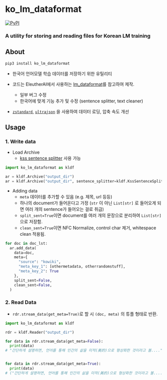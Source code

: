 # ko_lm_dataformat

<div align="left">

[![PyPI](https://img.shields.io/pypi/v/ko_lm_dataformat)](https://pypi.org/project/ko_lm_dataformat/)

<h3 align="left">
    <p>A utility for storing and reading files for Korean LM training</p>
</h3>

</div>

## About

```bash
pip3 install ko_lm_dataformat
```

- 한국어 언어모델 학습 데이터를 저장하기 위한 유틸리티
- 코드는 EleutherAI에서 사용하는 [lm_dataformat](https://github.com/leogao2/lm_dataformat)를 참고하여 제작.

  - 일부 버그 수정
  - 한국어에 맞게 기능 추가 및 수정 (sentence splitter, text cleaner)

- [`zstandard`](https://github.com/facebook/zstd), [`ultrajson`](https://github.com/ultrajson/ultrajson) 을 사용하여 데이터 로딩, 압축 속도 개선

## Usage

### 1. Write data

- Load Archive
  - [kss sentence splitter](https://github.com/likejazz/korean-sentence-splitter) 사용 가능

```python
import ko_lm_dataformat as kldf

ar = kldf.Archive("output_dir")
ar = kldf.Archive("output_dir", sentence_splitter=kldf.KssSentenceSplitter()) # Use sentence splitter
```

- Adding data
  - `meta` 데이터를 추가할 수 있음 (e.g. 제목, url 등등)
  - 하나의 document가 들어온다고 가정 (`str` 이 아닌 `List[str]` 로 들어오게 되면 여러 개의 sentence가 들어오는 걸로 취급)
  - `split_sent=True`이면 document를 여러 개의 문장으로 분리하여 `List[str]` 으로 저장함.
  - `clean_sent=True`이면 NFC Normalize, control char 제거, whitespace clean 적용됨.

```python
for doc in doc_lst:
  ar.add_data(
    data=doc,
    meta={
      "source": "kowiki",
      "meta_key_1": [othermetadata, otherrandomstuff],
      "meta_key_2": True
    },
    split_sent=False,
    clean_sent=False,
  )
```

### 2. Read Data

- `rdr.stream_data(get_meta=True)`로 할 시 `(doc, meta)` 의 튜플 형태로 반환.

```python
import ko_lm_dataformat as kldf

rdr = kldf.Reader("output_dir")

for data in rdr.stream_data(get_meta=False):
  print(data)
# "간단하게 설명하면, 언어를 통해 인간의 삶을 미적(美的)으로 형상화한 것이라고 볼...."


for data in rdr.stream_data(get_meta=True):
  print(data)
# ("간단하게 설명하면, 언어를 통해 인간의 삶을 미적(美的)으로 형상화한 것이라고 볼....", {"source": "kowiki", ...})
```
